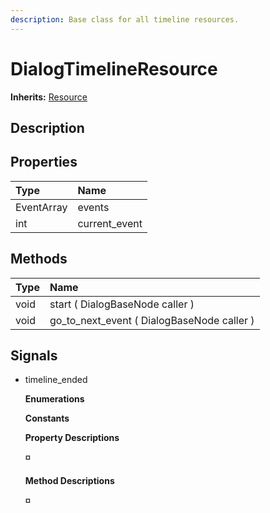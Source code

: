 ```yaml
---
description: Base class for all timeline resources.
---
```


# DialogTimelineResource

**Inherits:** [Resource](https://docs.godotengine.org/es/stable/classes/class_resource.html)

## Description

## Properties

| Type | Name |
| :--- | :--- |
| EventArray | events |
| int | current\_event |

## Methods

| Type | Name |
| :--- | :--- |
| void | start \( DialogBaseNode caller \) |
| void | go\_to\_next\_event \( DialogBaseNode caller \) |

## Signals

* timeline\_ended

  **Enumerations**

  **Constants**

  **Property Descriptions**

  **◽**

  **Method Descriptions**

  **◽**

